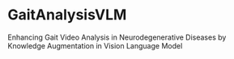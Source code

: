 # GaitAnalysisVLM
Enhancing Gait Video Analysis in Neurodegenerative Diseases by Knowledge Augmentation in Vision Language Model
